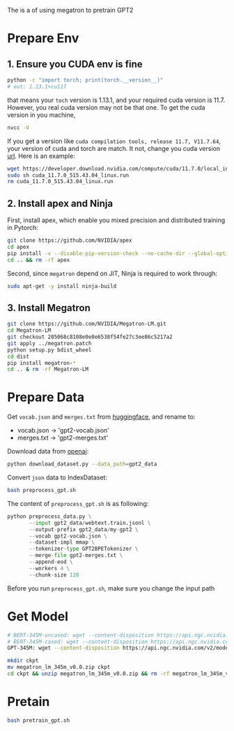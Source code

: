 The is a of using megatron to pretrain GPT2

# Prepare Env

## 1. Ensure you CUDA env is fine

```bash
python -c "import torch; print(torch.__version__)"
# out: 1.13.1+cu117
```
that means your `toch` version is 1.13.1, and your required cuda version is 11.7. However, you real cuda version may not be that one. To get the cuda version in you machine, 
```bash
nvcc -V
```
If you get a version like `cuda compilation tools, release 11.7, V11.7.64`, your version of cuda and torch are match. It not, change you cuda version [url](https://developer.nvidia.com/cuda-11-7-0-download-archive?target_os=Linux). Here is an example:
```bash
wget https://developer.download.nvidia.com/compute/cuda/11.7.0/local_installers/cuda_11.7.0_515.43.04_linux.run
sudo sh cuda_11.7.0_515.43.04_linux.run
rm cuda_11.7.0_515.43.04_linux.run
```

## 2. Install apex and Ninja
First, install apex, which enable you mixed precision and distributed training in Pytorch: 
```bash
git clone https://github.com/NVIDIA/apex
cd apex
pip install -v --disable-pip-version-check --no-cache-dir --global-option="--cpp_ext" --global-option="--cuda_ext" ./
cd .. && rm -rf apex
```

Second, since `megatron` depend on JIT, Ninja is required to work through:
```bash
sudo apt-get -y install ninja-build
```

## 3. Install Megatron
```bash
git clone https://github.com/NVIDIA/Megatron-LM.git
cd Megatron-LM
git checkout 285068c8108e0e8e6538f54fe27c3ee86c5217a2
git apply ../megatron.patch
python setup.py bdist_wheel
cd dist
pip install megatron-*
cd .. & rm -rf Megatron-LM
```

# Prepare Data
Get `vocab.json` and `merges.txt` from [huggingface](https://huggingface.co/gpt2/tree/main), and rename to:
- vocab.json -> 'gpt2-vocab.json'
- merges.txt -> 'gpt2-merges.txt'

Download data from [openai](https://github.com/openai/gpt-2-output-dataset):
```bash
python download_dataset.py --data_path=gpt2_data 
```

Convert `json` data to IndexDataset:
```bash
bash preprocess_gpt.sh
```

The content of `preprocess_gpt.sh` is as following:
```python
python preprocess_data.py \
       --input gpt2_data/webtext.train.jsonl \
       --output-prefix gpt2_data/my-gpt2 \
       --vocab gpt2-vocab.json \
       --dataset-impl mmap \
       --tokenizer-type GPT2BPETokenizer \
       --merge-file gpt2-merges.txt \
       --append-eod \
       --workers 4 \
       --chunk-size 128
```
Before you run `preprocess_gpt.sh`, make sure you change the input path

# Get Model
```bash
# BERT-345M-uncased: wget --content-disposition https://api.ngc.nvidia.com/v2/models/nvidia/megatron_bert_345m/versions/v0.1_uncased/zip -O megatron_bert_345m_v0.1_uncased.zip
# BERT-345M-cased: wget --content-disposition https://api.ngc.nvidia.com/v2/models/nvidia/megatron_bert_345m/versions/v0.1_cased/zip -O megatron_bert_345m_v0.1_cased.zip
GPT-345M: wget --content-disposition https://api.ngc.nvidia.com/v2/models/nvidia/megatron_lm_345m/versions/v0.0/zip -O megatron_lm_345m_v0.0.zip

mkdir ckpt
mv megatron_lm_345m_v0.0.zip ckpt
cd ckpt && unzip megatron_lm_345m_v0.0.zip && rm -rf megatron_lm_345m_v0.0.zip
```

# Pretain
```bash
bash pretrain_gpt.sh
```

